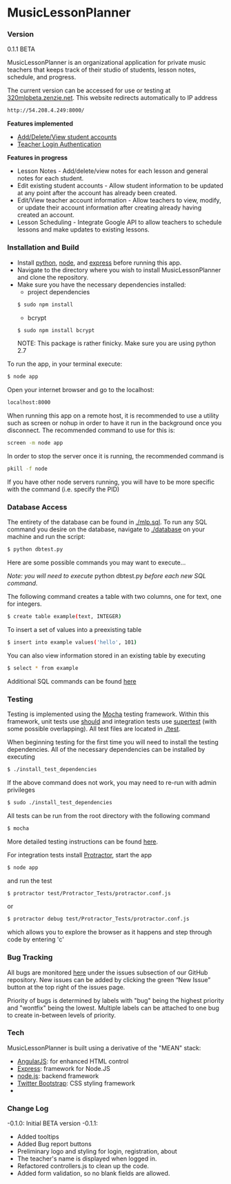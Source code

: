 ﻿# MusicLessonPlanner

### Version
0.1.1 BETA

MusicLessonPlanner is an organizational application for private music teachers that keeps track of their studio of students, lesson notes, schedule, and progress.

The current version can be accessed for use or testing at [320mlpbeta.zenzie.net](http://320mlpbeta.zenzie.net).
This website redirects automatically to IP address
```sh
http://54.208.4.249:8000/
```
**Features implemented**

- [Add/Delete/View student accounts](https://github.com/mzenzie/320MusicLessonPlanner/wiki/Managing-student-accounts)
- [Teacher Login Authentication](https://github.com/mzenzie/320MusicLessonPlanner/wiki/Create-a-new-teacher-account)

**Features in progress**

- Lesson Notes - Add/delete/view notes for each lesson and general notes for each student.
- Edit existing student accounts - Allow student information to be updated at any point after the account has already been created.
- Edit/View teacher account information - Allow teachers to view, modify, or update their account information after creating already having created an account.
- Lesson Scheduling - Integrate Google API to allow teachers to schedule lessons and make updates to existing lessons.


### Installation and Build

- Install [python](https://www.python.org/downloads/), [node](https://nodejs.org/), and [express](http://expressjs.com/) before running this app.
- Navigate to the directory where you wish to install MusicLessonPlanner and clone the repository.
- Make sure you have the necessary dependencies installed:
  - project dependencies
  ```sh
  $ sudo npm install
  ```
  - bcrypt
  ```sh
  $ sudo npm install bcrypt
  ```
  NOTE: This package is rather finicky. Make sure you are using python 2.7
  
To run the app, in your terminal execute:
```sh
$ node app
```
Open your internet browser and go to the localhost:
```sh
localhost:8000
```

When running this app on a remote host, it is recommended to use a utility such as screen or nohup in order to have it run in the background once you disconnect. The recommended command to use for this is:
```sh
screen -m node app
```

In order to stop the server once it is running, the recommended command is 
```sh
pkill -f node
```

If you have other node servers running, you will have to be more specific with the command (i.e. specify the PID)

### Database Access

The entirety of the database can be found in [./mlp.sql](mlp.sql).
To run any SQL command you desire on the database, navigate to [./database](./database) on your machine and run the script:
```sh
$ python dbtest.py
``` 
Here are some possible commands you may want to execute...

*Note: you will need to execute* python dbtest.py *before each new SQL command.*

The following command creates a table with two columns, one for text, one for integers.
```sh
$ create table example(text, INTEGER)
``` 
To insert a set of values into a preexisting table
```sh
$ insert into example values('hello', 101)
``` 
You can also view information stored in an existing table by executing
```sh
$ select * from example
``` 
Additional SQL commands can be found [here](http://www.thegeekstuff.com/2012/09/sqlite-command-examples/)

### Testing

Testing is implemented using the [Mocha](http://mochajs.org/) testing framework. Within this framework, unit tests use [should](https://github.com/shouldjs/should.js) and integration tests use [supertest](https://www.npmjs.com/package/supertest) (with some possible overlapping). All test files are located in [./test](./test).

When beginning testing for the first time you will need to install the testing dependencies. All of the necessary dependencies can be installed by executing
  ```sh
  $ ./install_test_dependencies
  ```
If the above command does not work, you may need to re-run with admin privileges
  ```sh
  $ sudo ./install_test_dependencies
  ```
All tests can be run from the root directory with the following command
  ```sh
  $ mocha
  ```
More detailed testing instructions can be found [here](https://github.com/mzenzie/320MusicLessonPlanner/wiki/Testing).

For integration tests install [Protractor](https://github.com/angular/protractor), start the app
  ```sh
  $ node app
  ```
and run the test
  ```sh
  $ protractor test/Protractor_Tests/protractor.conf.js
  ```
or  
  ```sh
  $ protractor debug test/Protractor_Tests/protractor.conf.js
  ```
which allows you to explore the browser as it happens and step through code by entering 'c'

### Bug Tracking

All bugs are monitored [here](https://github.com/mzenzie/320MusicLessonPlanner/issues) under the issues subsection of our GitHub repository. New issues can be added by clicking the green “New Issue” button at the top right of the issues page.

Priority of bugs is determined by labels with "bug" being the highest priority and "wontfix" being the lowest. Multiple labels can be attached to one bug to create in-between levels of priority.

### Tech

MusicLessonPlanner is built using a derivative of the "MEAN" stack:
* [AngularJS]: for enhanced HTML control
* [Express]: framework for Node.JS
* [node.js]: backend framework
* [Twitter Bootstrap]: CSS styling framework
* [SQLite3]: Database

### Change Log

-0.1.0: Initial BETA version
-0.1.1:
  * Added tooltips
  * Added Bug report buttons
  * Preliminary logo and styling for login, registration, about
  * The teacher's name is displayed when logged in.
  * Refactored controllers.js to clean up the code.
  * Added form validation, so no blank fields are allowed.


[node.js]:http://nodejs.org
[Twitter Bootstrap]:http://twitter.github.com/bootstrap/
[express]:http://expressjs.com
[AngularJS]:http://angularjs.org
[SQLite3]:https://sqlite.org
